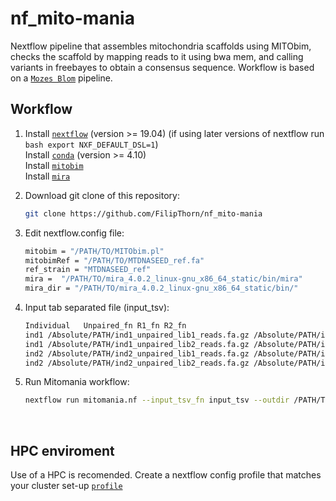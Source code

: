 # nf_mito-mania
Nextflow pipeline that assembles mitochondria scaffolds using MITObim, checks the scaffold by mapping reads to it using bwa mem, and calling variants in freebayes to obtain a consensus sequence. Workflow is based on a [`Mozes Blom`](https://github.com/MozesBlom/mitogenome) pipeline.

## Workflow

1) Install [`nextflow`](https://www.nextflow.io/) (version >= 19.04) (if using later versions of nextflow run ```bash export NXF_DEFAULT_DSL=1```) \
   Install [`conda`](https://conda.io/miniconda.html) (version >= 4.10) \
   Install [`mitobim`](https://github.com/chrishah/MITObim) \
   Install [`mira`](https://sourceforge.net/projects/mira-assembler/files/MIRA/stable/) 

2) Download git clone of this repository:
   ```bash
   git clone https://github.com/FilipThorn/nf_mito-mania
   ```
3) Edit nextflow.config file:
   ```bash
   mitobim = "/PATH/TO/MITObim.pl"                                     #path to MITObim script
   mitobimRef = "/PATH/TO/MTDNASEED_ref.fa"                            #refernce for mitobim and mira
   ref_strain = "MTDNASEED_ref"                                        #name of refernce for mitobim and mira
   mira =  "/PATH/TO/mira_4.0.2_linux-gnu_x86_64_static/bin/mira"      #path to mira
   mira_dir = "/PATH/TO/mira_4.0.2_linux-gnu_x86_64_static/bin/"       #path to mira dir
   ```
4) Input tab separated file (input_tsv):
   ```bash 
   Individual   Unpaired_fn R1_fn R2_fn 
   ind1 /Absolute/PATH/ind1_unpaired_lib1_reads.fa.gz /Absolute/PATH/ind1_lib1_R1.fa.gz /Absolute/PATH/ind1_lib1_R2.fa.gz  
   ind1 /Absolute/PATH/ind1_unpaired_lib2_reads.fa.gz /Absolute/PATH/ind1_lib2_R1.fa.gz /Absolute/PATH/ind1_lib2_R2.fa.gz  
   ind2 /Absolute/PATH/ind2_unpaired_lib1_reads.fa.gz /Absolute/PATH/ind2_lib1_R1.fa.gz /Absolute/PATH/ind2_lib1_R2.fa.gz  
   ind2 /Absolute/PATH/ind2_unpaired_lib2_reads.fa.gz /Absolute/PATH/ind2_lib2_R1.fa.gz /Absolute/PATH/ind2_lib2_R2.fa.gz  
   ```

5) Run Mitomania workflow:
   ```bash
   nextflow run mitomania.nf --input_tsv_fn input_tsv --outdir /PATH/TO/RESULTS
   ```
&nbsp;
&nbsp;

## HPC enviroment
Use of a HPC is recomended. Create a nextflow config profile that matches your cluster set-up [`profile`]( https://www.nextflow.io/docs/latest/config.html#config-profiles)
 
